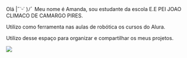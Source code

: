 Olá |˶˙ᵕ˙ )ﾉﾞ Meu nome é Amanda, sou estudante da escola E.E PEI JOAO CLIMACO DE CAMARGO PIRES.

Utilizo como ferramenta nas aulas de robótica os cursos do Alura.

Utilizo desse espaço para organizar e compartilhar os meus projetos.


![](https://media1.tenor.com/m/wHmCH199CD8AAAAC/hatsune-miku-miku.gif)

